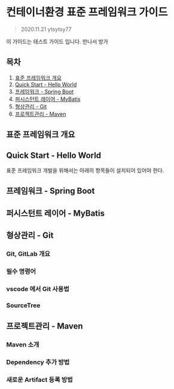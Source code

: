 # 컨테이너환경 표준 프레임워크 가이드
> 2020.11.21 ytsytsy77

이 가이드는 테스트 가이드 입니다.
만나서 방가

## 목차
1. [표준 프레임워크 개요](https://github.com/ytsyts77/test-project/edit/main/README.md#-)
1. [Quick Start - Hello World](https://github.com/ytsyts77/test-project/edit/main/README.md#-)
1. [프레임워크 - Spring Boot](https://github.com/ytsyts77/test-project/edit/main/README.md#-)
1. [퍼시스턴트 레이어 - MyBatis](https://github.com/ytsyts77/test-project/edit/main/README.md#-)
1. [형상관리 - Git](https://github.com/ytsyts77/test-project/edit/main/README.md#-)
1. [프로젝트관리 - Maven](https://github.com/ytsyts77/test-project/edit/main/README.md#-)



## 표준 프레임워크 개요

## Quick Start - Hello World
표준 프레임워크 개발을 위해서는 아래의 항목들이 설치되어 있어야 한다.

## 프레임워크 - Spring Boot

## 퍼시스턴트 레이어 - MyBatis

## 형상관리 - Git
### Git, GitLab 개요
### 필수 명령어
### vscode 에서 Git 사용법
### SourceTree

## 프로젝트관리 - Maven
### Maven 소개
### Dependency 추가 방법
### 새로운 Artifact 등록 방법